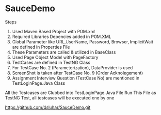 # SauceDemo
Steps
1. Used Maven Based Project with POM.xml
2. Required Libraries Depencies added in POM.XML
3. Global Parameter like URL,UserName, Password, Browser, ImplicitWait are defined in Properties File
4. These Parameters are called & utilized in BaseClass
5. Used Page Object Model with PageFactory
6. TestCases are defined in TestNG Class
7. For TestCase No. 2 (Parameterization), DataProvider is used
8. ScreenShot is taken after TestCase No. 9 (Order Acknolegement)
9. Assignment Interview Question (TestCase No) are mentioned in TestLoginPage.Java Class

All the Testcases are Clubbed into TestLoginPage.Java File
Run This File as TestNG Test, all testcases will be executed one by one


https://github.com/dsluhar/SauceDemo.git
